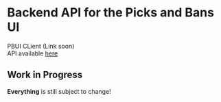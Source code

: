 # Backend API for the Picks and Bans UI
PBUI CLient (Link soon) \
API available [here](http://api.pbui.net) 

## Work in Progress
**Everything** is still subject to change!
